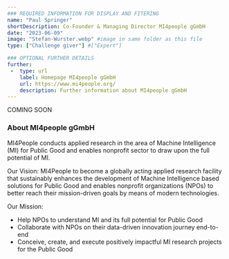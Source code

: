 ```yaml
---
### REQUIRED INFORMATION FOR DISPLAY AND FITERING
name: "Paul Springer"
shortDescription: Co-Founder & Managing Director MI4people gGmbH
date: "2023-06-09"
image: "Stefan-Wurster.webp" #image in same folder as this file
type: ["Challenge giver"] #["Expert"]

### OPTIONAL FURTHER DETAILS
further:
 -  type: url
    label: Homepage MI4people gGmbH
    url: https://www.mi4people.org/
    description: Further information about MI4people gGmbH
---
```


COMING SOON

### About MI4people gGmbH

MI4People conducts applied research in the area of Machine Intelligence (MI) for Public Good and enables nonprofit sector to draw upon the full potential of MI. 

Our Vision: MI4People to become a globally acting applied research facility that sustainably enhances the development of Machine Intelligence based solutions for Public Good and enables nonprofit organizations (NPOs) to better reach their mission-driven goals by means of modern technologies.

Our Mission: 
- Help NPOs to understand MI and its full potential for Public Good
- Collaborate with NPOs on their data-driven innovation journey end-to-end 
- Conceive, create, and execute positively impactful MI research projects for the Public Good